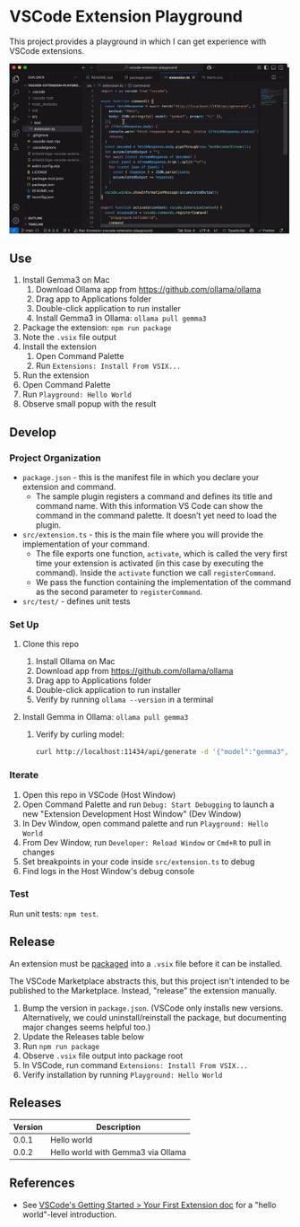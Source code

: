 # VSCode Extension Playground

This project provides a playground in which I can get experience with VSCode
extensions.

<img
alt="Screencast showing the extension calling Ollama and displaying the response."
src="https://github.com/erikeldridge/vscode-extension-playground/blob/main/demo.gif"
width="500px"/>

## Use

1. Install Gemma3 on Mac
   1. Download Ollama app from https://github.com/ollama/ollama
   2. Drag app to Applications folder
   3. Double-click application to run installer
   4. Install Gemma3 in Ollama: `ollama pull gemma3`
1. Package the extension: `npm run package`
1. Note the `.vsix` file output
1. Install the extension
   1. Open Command Palette
   2. Run `Extensions: Install From VSIX...`
1. Run the extension
1. Open Command Palette
1. Run `Playground: Hello World`
1. Observe small popup with the result

## Develop

### Project Organization

- `package.json` - this is the manifest file in which you declare your extension
  and command.
  - The sample plugin registers a command and defines its title and command
    name. With this information VS Code can show the command in the command
    palette. It doesn’t yet need to load the plugin.
- `src/extension.ts` - this is the main file where you will provide the
  implementation of your command.
  - The file exports one function, `activate`, which is called the very first
    time your extension is activated (in this case by executing the command).
    Inside the `activate` function we call `registerCommand`.
  - We pass the function containing the implementation of the command as the
    second parameter to `registerCommand`.
- `src/test/` - defines unit tests

### Set Up

1. Clone this repo

   1. Install Ollama on Mac
   1. Download app from https://github.com/ollama/ollama
   1. Drag app to Applications folder
   1. Double-click application to run installer
   1. Verify by running `ollama --version` in a terminal

1. Install Gemma in Ollama: `ollama pull gemma3`

   1. Verify by curling model:

      ```sh
      curl http://localhost:11434/api/generate -d '{"model":"gemma3", "prompt":"hi"}'
      ```

### Iterate

1. Open this repo in VSCode (Host Window)
2. Open Command Palette and run `Debug: Start Debugging` to launch a new
   "Extension Development Host Window" (Dev Window)
3. In Dev Window, open command palette and run `Playground: Hello World`
4. From Dev Window, run `Developer: Reload Window` or `Cmd+R` to pull in changes
5. Set breakpoints in your code inside `src/extension.ts` to debug
6. Find logs in the Host Window's debug console

### Test

Run unit tests: `npm test`.

## Release

An extension must be
[packaged](https://code.visualstudio.com/api/working-with-extensions/publishing-extension#packaging-extensions)
into a `.vsix` file before it can be installed.

The VSCode Marketplace abstracts this, but this project isn't intended to be
published to the Marketplace. Instead, "release" the
extension manually.

1. Bump the version in `package.json`.
   (VSCode only installs new versions. Alternatively, we could
   uninstall/reinstall the package, but documenting major changes seems
   helpful too.)
2. Update the Releases table below
3. Run `npm run package`
4. Observe `.vsix` file output into package root
5. In VSCode, run command `Extensions: Install From VSIX...`
6. Verify installation by running `Playground: Hello World`

## Releases

| Version | Description                        |
| ------- | ---------------------------------- |
| 0.0.1   | Hello world                        |
| 0.0.2   | Hello world with Gemma3 via Ollama |

## References

- See
  [VSCode's Getting Started > Your First Extension doc](https://code.visualstudio.com/api/get-started/your-first-extension)
  for a "hello world"-level introduction.
